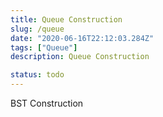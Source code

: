 ```yaml
---
title: Queue Construction
slug: /queue
date: "2020-06-16T22:12:03.284Z"
tags: ["Queue"]
description: Queue Construction

status: todo
---
```


BST Construction
